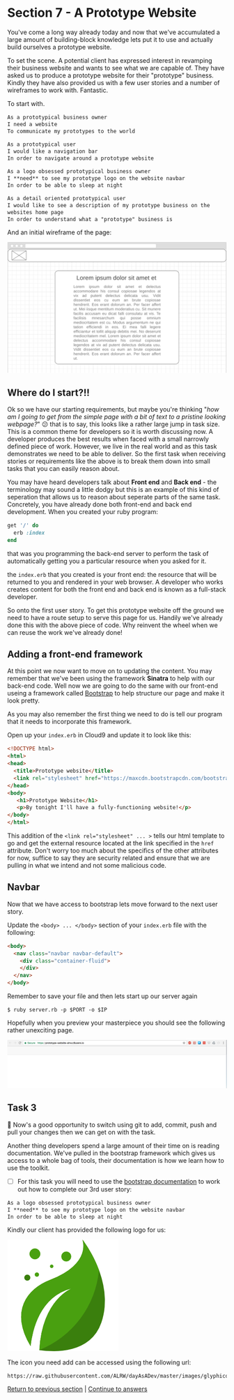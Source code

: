 Section 7 - A Prototype Website
==============================

You've come a long way already today and now that we've accumulated a large amount of building-block knowledge lets put it to use and actually build ourselves a prototype website. 

To set the scene. A potential client has expressed interest in revamping their business website and wants to see what we are capable of. They have asked us to produce a prototype website for their "prototype" business. Kindly they have also provided us with a few user stories and a number of wireframes to work with. Fantastic.

To start with.

```
As a prototypical business owner
I need a website
To communicate my prototypes to the world
```

```
As a prototypical user 
I would like a navigation bar
In order to navigate around a prototype website
```

```
As a logo obsessed prototypical business owner
I **need** to see my prototype logo on the website navbar
In order to be able to sleep at night
```

```
As a detail oriented prototypical user
I would like to see a description of my prototype business on the websites home page
In order to understand what a "prototype" business is
```

And an initial wireframe of the page:

![first Wireframe](../images/firstWireframe.png)

Where do I start?!!
-------------------

Ok so we have our starting requirements, but maybe you're thinking "*how am I going to get from the simple page with a bit of text to a pristine looking webpage?*" :confused: that is to say, this looks like a rather large jump in task size. This is a common theme for developers so it is worth discussing now. A developer produces the best results when faced with a small narrowly defined piece of work. However, we live in the real world and as this task demonstrates we need to be able to deliver. So the first task when receiving stories or requirements like the above is to break them down into small tasks that you can easily reason about. 

You may have heard developers talk about **Front end** and **Back end** - the terminology may sound a little dodgy but this is an example of this kind of seperation that allows us to reason about seperate parts of the same task. Concretely, you have already done both front-end and back end development. When you created your ruby program:

```ruby
get '/' do
  erb :index
end
```
that was you programming the back-end server to perform the task of automatically getting you a particular resource when you asked for it.

the `index.erb` that you created is your front end: the resource that will be returned to you and rendered in your web browser. A developer who works creates content for both the front end and back end is known as a full-stack developer.

So onto the first user story. To get this prototype website off the ground we need to have a route setup to serve this page for us. Handily we've already done this with the above piece of code. Why reinvent the wheel when we can reuse the work we've already done!

Adding a front-end framework
----------------------------

At this point we now want to move on to updating the content. You may remember that we've been using the framework **Sinatra** to help with our back-end code. Well now we are going to do the same with our front-end useing a framework called [Bootstrap](https://getbootstrap.com/) to help structure our page and make it look pretty.

As you may also remember the first thing we need to do is tell our program that it needs to incorporate this framework. 

Open up your `index.erb` in Cloud9 and update it to look like this:

```html
<!DOCTYPE html>
<html>
<head>
  <title>Prototype website</title>
  <link rel="stylesheet" href="https://maxcdn.bootstrapcdn.com/bootstrap/3.3.7/css/bootstrap.min.css" integrity="sha384-BVYiiSIFeK1dGmJRAkycuHAHRg32OmUcww7on3RYdg4Va+PmSTsz/K68vbdEjh4u" crossorigin="anonymous">
</head>
<body>
   <h1>Prototype Website</h1>
   <p>By tonight I'll have a fully-functioning website!</p>
</body>
</html>
```

This addition of the `<link rel="stylesheet" ... >` tells our html template to go and get the external resource located at the link specified in the `href` attribute. Don't worry too much about the specifics of the other attributes for now, suffice to say they are security related and ensure that we are pulling in what we intend and not some malicious code.

Navbar
-----

Now that we have access to bootstrap lets move forward to the next user story.

Update the `<body> ... </body>` section of your `index.erb` file with the following:

```html
<body>
  <nav class="navbar navbar-default">
    <div class="container-fluid">
    </div>
  </nav>
</body>
```

Remember to save your file and then lets start up our server again

```
$ ruby server.rb -p $PORT -o $IP
```

Hopefully when you preview your masterpiece you should see the following rather unexciting page.

![blank navbar](../images/blankNavbar.png)

Task 3
------

:twisted_rightwards_arrows: Now's a good opportunity to switch using git to add, commit, push and pull your changes then we can get on with the task.

Another thing developers spend a large amount of their time on is reading documentation. We've pulled in the bootstrap framework which gives us access to a whole bag of tools, their documentation is how we learn how to use the toolkit.

 - [ ] For this task you will need to use the [bootstrap documentation](https://getbootstrap.com/components/#navbar) to work out how to complete our 3rd user story:

```
As a logo obsessed prototypical business owner
I **need** to see my prototype logo on the website navbar
In order to be able to sleep at night
```

Kindly our client has provided the following logo for us:

![fullLogo](../images/fullLogo.png)

The icon you need add can be accessed using the following url:

```
https://raw.githubusercontent.com/ALRW/dayAsADev/master/images/glyphicon.png
```

[Return to previous section](../tasks/task2.md) | [Continue to answers](../tasks/task3.ms)

